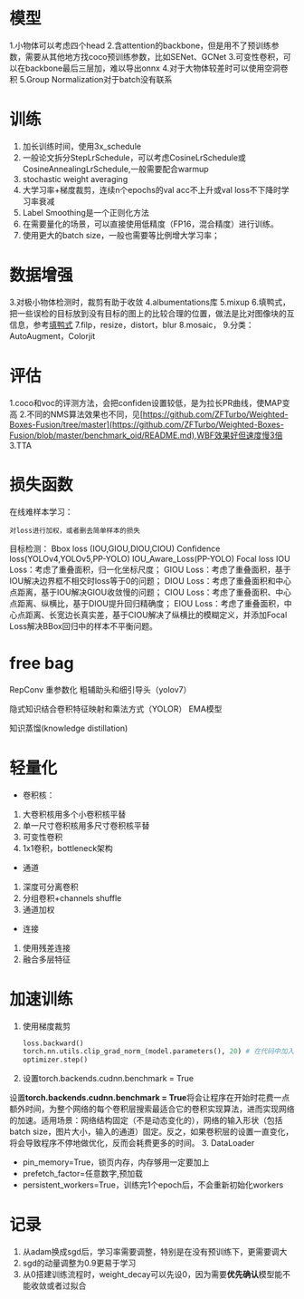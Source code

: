 # 模型

1.小物体可以考虑四个head
2.含attention的backbone，但是用不了预训练参数，需要从其他地方找coco预训练参数，比如SENet、GCNet
3.可变性卷积，可以在backbone最后三层加，难以导出onnx
4.对于大物体较差时可以使用空洞卷积
5.Group Normalization对于batch没有联系

# 训练

1. 加长训练时间，使用3x_schedule
2. 一般论文拆分StepLrSchedule，可以考虑CosineLrSchedule或CosineAnnealingLrSchedule,一般需要配合warmup
3. stochastic weight averaging
4. 大学习率+梯度裁剪，连续n个epochs的val acc不上升或val loss不下降时学习率衰减
5. Label Smoothing是一个正则化方法
6. 在需要量化的场景，可以直接使用低精度（FP16，混合精度）进行训练。
7. 使用更大的batch size，一般也需要等比例增大学习率；

# 数据增强

3.对极小物体检测时，裁剪有助于收敛
4.albumentations库
5.mixup
6.填鸭式，把一些误检的目标放到没有目标的图上的比较合理的位置，做法是比对图像块的互信息，参考[填鸭式](https://github.com/chuliuT/Tianchi_Fabric_defects_detection/blob/master/final_commit/Duck_inject.py)
7.filp，resize，distort，blur
8.mosaic，
9.分类：AutoAugment，Colorjit

# 评估

1.coco和voc的评测方法，会把confiden设置较低，是为拉长PR曲线，使MAP变高
2.不同的NMS算法效果也不同，见[https://github.com/ZFTurbo/Weighted-Boxes-Fusion/tree/master](https://github.com/ZFTurbo/Weighted-Boxes-Fusion/blob/master/benchmark_oid/README.md),WBF效果好但速度慢3倍
3.TTA

# 损失函数

在线难样本学习：

    对loss进行加权，或者删去简单样本的损失

目标检测：
    Bbox loss (IOU,GIOU,DIOU,CIOU)
    Confidence loss(YOLOv4,YOLOv5,PP-YOLO)
    IOU_Aware_Loss(PP-YOLO)
    Focal loss
    IOU Loss：考虑了重叠面积，归一化坐标尺度；
    GIOU Loss：考虑了重叠面积，基于IOU解决边界框不相交时loss等于0的问题；
    DIOU Loss：考虑了重叠面积和中心点距离，基于IOU解决GIOU收敛慢的问题；
    CIOU Loss：考虑了重叠面积、中心点距离、纵横比，基于DIOU提升回归精确度；
    EIOU Loss：考虑了重叠面积，中心点距离、长宽边长真实差，基于CIOU解决了纵横比的模糊定义，并添加Focal Loss解决BBox回归中的样本不平衡问题。

# free bag

  RepConv 重参数化
  粗辅助头和细引导头（yolov7）

   隐式知识结合卷积特征映射和乘法方式（YOLOR）
  EMA模型

  知识蒸馏(knowledge distillation)

# 轻量化

- 卷积核：

1. 大卷积核用多个小卷积核平替
2. 单一尺寸卷积核用多尺寸卷积核平替
3. 可变性卷积
4. 1x1卷积，bottleneck架构

- 通道

1. 深度可分离卷积
2. 分组卷积+channels shuffle
3. 通道加权

- 连接

1. 使用残差连接
2. 融合多层特征


# 加速训练

1. 使用梯度裁剪

   ```python
   loss.backward()
   torch.nn.utils.clip_grad_norm_(model.parameters(), 20) # 在代码中加入这行实现梯度裁剪
   optimizer.step()
   ```
2. 设置torch.backends.cudnn.benchmark = True

  设置**torch.backends.cudnn.benchmark = True**将会让程序在开始时花费一点额外时间，为整个网络的每个卷积层搜索最适合它的卷积实现算法，进而实现网络的加速。适用场景：网络结构固定（不是动态变化的），网络的输入形状（包括 batch size，图片大小，输入的通道）固定。反之，如果卷积层的设置一直变化，将会导致程序不停地做优化，反而会耗费更多的时间。
3. DataLoader
  - pin_memory=True，锁页内存，内存够用一定要加上
  - prefetch_factor=任意数字,预加载
  - persistent_workers=True，训练完1个epoch后，不会重新初始化workers

# 记录

1. 从adam换成sgd后，学习率需要调整，特别是在没有预训练下，更需要调大
2. sgd的动量调整为0.9更易于学习
3. 从0搭建训练流程时，weight_decay可以先设0，因为需要**优先确认**模型能不能收敛或者过拟合
